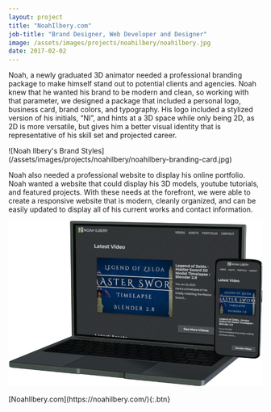 ```yaml
---
layout: project
title: "NoahIlbery.com"
job-title: "Brand Designer, Web Developer and Designer"
image: /assets/images/projects/noahilbery/noahilbery.jpg
date: 2017-02-02
---
```


Noah, a newly graduated 3D animator needed a professional branding
package to make himself stand out to potential clients and agencies.
Noah knew that he wanted his brand to be modern and clean, so working
with that parameter, we designed a package that included a personal
logo, business card, brand colors, and typography. His logo included a
stylized version of his initials, “NI”, and hints at a 3D space while only
being 2D, as 2D is more versatile, but gives him a better visual identity
that is representative of his skill set and projected career.

<div class="grid constrained" markdown="1">
![Noah Ilbery's Brand Styles](/assets/images/projects/noahilbery/noahilbery-branding-card.jpg)
</div>


Noah also needed a professional website to display his online portfolio.
Noah wanted a website that could display his 3D models, youtube
tutorials, and featured projects. With these needs at the forefront, we
were able to create a responsive website that is modern, cleanly
organized, and can be easily updated to display all of his current works
and contact information.

![Screenshot of NoahIlbery.com](/assets/images/projects/noahilbery/noahilbery-screenshot.png)

<div class="text-center" markdown="1">
[NoahIlbery.com](https://noahilbery.com/){:.btn}
</div>

